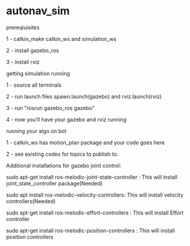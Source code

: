 # autonav_sim

prereqiuisites

1 - catkin_make catkin_ws and simulation_ws

2 - install gazebo_ros

3 - install rviz


getting simulation running

1 - source all terminals

2 - run launch files spawn.launch(gazebo) and rviz.launch(rviz)

3 - run "rosrun gazebo_ros gazebo"

4 - now you'll have your gazebo and rviz running


running your algo on bot

1 - catkin_ws has motion_plan package and your code goes here

2 - see existing codes for topics to publish to.

Additional installations for gazebo joint control:

sudo apt-get install ros-melodic-joint-state-controller : This will install joint_state_controller package(Needed)

sudo apt install ros-melodic-velocity-controllers: This will install velocity controllers(Needed)

sudo apt-get install ros-melodic-effort-controllers : This will install Effort controller

sudo apt-get install ros-melodic-position-controllers : This will install position controllers

